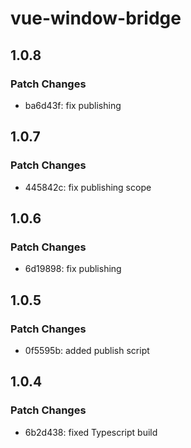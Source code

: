 # vue-window-bridge

## 1.0.8

### Patch Changes

- ba6d43f: fix publishing

## 1.0.7

### Patch Changes

- 445842c: fix publishing scope

## 1.0.6

### Patch Changes

- 6d19898: fix publishing

## 1.0.5

### Patch Changes

- 0f5595b: added publish script

## 1.0.4

### Patch Changes

- 6b2d438: fixed Typescript build
